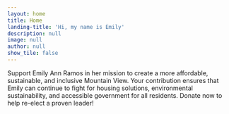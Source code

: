 ```yaml
---
layout: home
title: Home
landing-title: 'Hi, my name is Emily'
description: null
image: null
author: null
show_tile: false
---
```


Support Emily Ann Ramos in her mission to create a more affordable, sustainable, and inclusive Mountain View. Your contribution ensures that Emily can continue to fight for housing solutions, environmental sustainability, and accessible government for all residents. Donate now to help re-elect a proven leader!